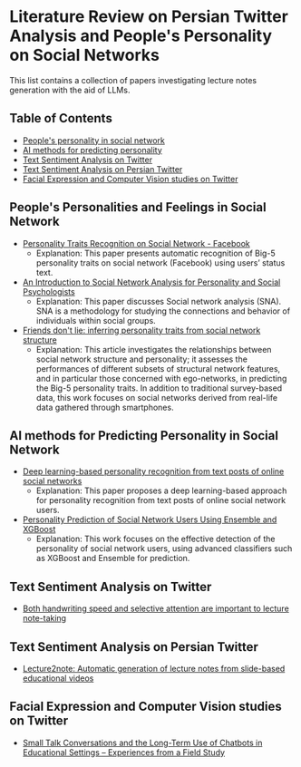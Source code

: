 # Literature Review on Persian Twitter Analysis and People's Personality on Social Networks

This list contains a collection of papers investigating lecture notes generation with the aid of LLMs.

## Table of Contents

- [People's personality in social network](#People's-personalities-and-feelings--in-social-network)
- [AI methods for predicting personality](#AI-methods-for-predicting-personality)
- [Text Sentiment Analysis on Twitter](#Text-Sentiment-Analysis-on-Twitter)
- [Text Sentiment Analysis on Persian Twitter](#Text-Sentiment-Analysis-on-Persian-Twitter)
- [Facial Expression and Computer Vision studies on Twitter](#Facial-Expression-and-Computer-Vision-studies-on-Twitter)

## People's Personalities and Feelings in Social Network

- [Personality Traits Recognition on Social Network - Facebook](https://ojs.aaai.org/index.php/ICWSM/article/view/14464)
  + Explanation: This paper presents automatic recognition of Big-5 personality traits on social network (Facebook) using users’ status text.
- [An Introduction to Social Network Analysis for Personality and Social Psychologists](https://journals.sagepub.com/doi/abs/10.1177/1948550617709114)
  + Explanation: This paper discusses Social network analysis (SNA). SNA is a methodology for studying the connections and behavior of individuals within social groups.
- [Friends don't lie: inferring personality traits from social network structure](https://dl.acm.org/doi/abs/10.1145/2370216.2370266)
  + Explanation: This article investigates the relationships between social network structure and personality; it assesses the performances of different subsets of structural network features, and in particular those concerned with ego-networks, in predicting the Big-5 personality traits. In addition to traditional survey-based data, this work focuses on social networks derived from real-life data gathered through smartphones.



## AI methods for Predicting Personality in Social Network

- [Deep learning-based personality recognition from text posts of online social networks](https://link.springer.com/article/10.1007/s10489-018-1212-4)
  + Explanation: This paper proposes a deep learning-based approach for personality recognition from text posts of online social network users.
- [Personality Prediction of Social Network Users Using Ensemble and XGBoost](https://link.springer.com/chapter/10.1007/978-981-15-2414-1_14)
  + Explanation: This work focuses on the effective detection of the personality of social network users, using advanced classifiers such as XGBoost and Ensemble for prediction.



## Text Sentiment Analysis on Twitter

- [Both handwriting speed and selective attention are important to lecture note-taking](https://link.springer.com/article/10.1007/s11145-013-9431-x)



## Text Sentiment Analysis on Persian Twitter

- [Lecture2note: Automatic generation of lecture notes from slide-based educational videos](https://www.researchgate.net/profile/Baoquan-Zhao/publication/334997213_Lecture2Note_Automatic_Generation_of_Lecture_Notes_from_Slide-Based_Educational_Videos/links/5f53c71592851c250b94e316/Lecture2Note-Automatic-Generation-of-Lecture-Notes-from-Slide-Based-Educational-Videos.pdf)


## Facial Expression and Computer Vision studies on Twitter
- [Small Talk Conversations and the Long-Term Use of Chatbots in Educational Settings – Experiences from a Field Study](https://link.springer.com/chapter/10.1007/978-3-030-39540-7_18)

